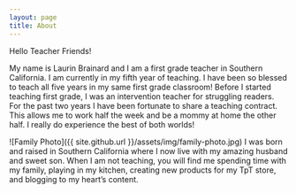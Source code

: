 ```yaml
---
layout: page
title: About
---
```

Hello Teacher Friends! 

My name is Laurin Brainard and I am a first grade teacher in Southern California. I am currently in my fifth year of teaching. I have been so blessed to teach all five years in my same first grade classroom! Before I started teaching first grade, I was an intervention teacher for struggling readers. For the past two years I have been fortunate to share a teaching contract. This allows me to work half the week and be a mommy at home the other half. I really do experience the best of both worlds!

![Family Photo]({{ site.github.url }}/assets/img/family-photo.jpg)
I was born and raised in Southern California where I now live with my amazing husband and sweet son. When I am not teaching, you will find me spending time with my family, playing in my kitchen, creating new products for my TpT store, and blogging to my heart’s content.  
